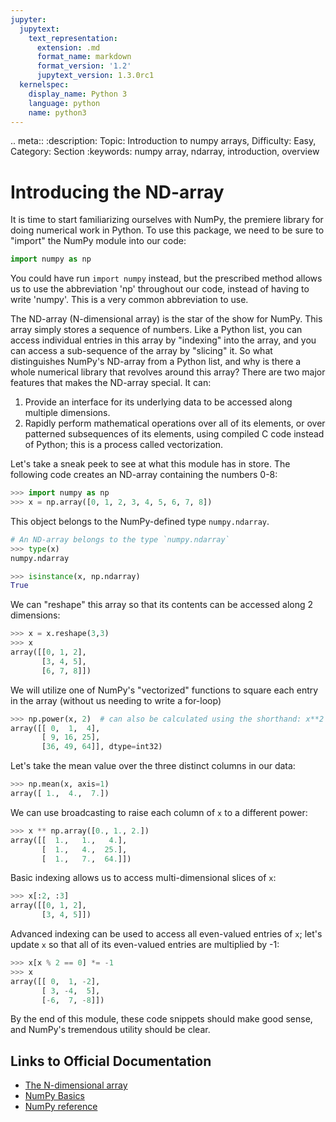 ```yaml
---
jupyter:
  jupytext:
    text_representation:
      extension: .md
      format_name: markdown
      format_version: '1.2'
      jupytext_version: 1.3.0rc1
  kernelspec:
    display_name: Python 3
    language: python
    name: python3
---
```


<!-- #raw raw_mimetype="text/restructuredtext" -->
.. meta::
   :description: Topic: Introduction to numpy arrays, Difficulty: Easy, Category: Section
   :keywords: numpy array, ndarray, introduction, overview
<!-- #endraw -->

<!-- #region -->
# Introducing the ND-array
It is time to start familiarizing ourselves with NumPy, the premiere library for doing numerical work in Python. To use this package, we need to be sure to "import" the NumPy module into our code:

```python
import numpy as np
```

You could have run `import numpy` instead, but the prescribed method allows us to use the abbreviation 'np' throughout our code, instead of having to write 'numpy'. This is a very common  abbreviation to use.

The ND-array (N-dimensional array) is the star of the show for NumPy. This array simply stores a sequence of numbers. Like a Python list, you can access individual entries in this array by "indexing" into the array, and you can access a sub-sequence of the array by "slicing" it. So what distinguishes NumPy's ND-array from a Python list, and why is there a whole numerical library that revolves around this array? There are two major features that makes the ND-array special. It can:

 1. Provide an interface for its underlying data to be accessed along multiple dimensions.
 2. Rapidly perform mathematical operations over all of its elements, or over patterned subsequences of its elements, using compiled C code instead of Python; this is a process called vectorization.
 
Let's take a sneak peek to see at what this module has in store. The following code creates an ND-array containing the numbers 0-8:

```python
>>> import numpy as np
>>> x = np.array([0, 1, 2, 3, 4, 5, 6, 7, 8])
```

This object belongs to the NumPy-defined type `numpy.ndarray`.

```python
# An ND-array belongs to the type `numpy.ndarray`
>>> type(x)
numpy.ndarray

>>> isinstance(x, np.ndarray)
True
```
<!-- #endregion -->

<!-- #region -->
We can "reshape" this array so that its contents can be accessed along 2 dimensions:
```python
>>> x = x.reshape(3,3)
>>> x
array([[0, 1, 2],
       [3, 4, 5],
       [6, 7, 8]])
```

We will utilize one of NumPy's "vectorized" functions to square each entry in the array (without us needing to write a for-loop) 
```python
>>> np.power(x, 2)  # can also be calculated using the shorthand: x**2
array([[ 0,  1,  4],
       [ 9, 16, 25],
       [36, 49, 64]], dtype=int32)
```

Let's take the mean value over the three distinct columns in our data:
```python
>>> np.mean(x, axis=1)
array([ 1.,  4.,  7.])
```

We can use broadcasting to raise each column of `x` to a different power:
```python
>>> x ** np.array([0., 1., 2.])
array([[  1.,   1.,   4.],
       [  1.,   4.,  25.],
       [  1.,   7.,  64.]])
```

Basic indexing allows us to access multi-dimensional slices of `x`:
```python
>>> x[:2, :3]
array([[0, 1, 2],
       [3, 4, 5]])
```

Advanced indexing can be used to access all even-valued entries of `x`; let's update `x` so that all of its even-valued entries are multiplied by -1:

```python
>>> x[x % 2 == 0] *= -1
>>> x
array([[ 0,  1, -2],
       [ 3, -4,  5],
       [-6,  7, -8]])
```

By the end of this module, these code snippets should make good sense, and NumPy's tremendous utility should be clear.
<!-- #endregion -->

## Links to Official Documentation

- [The N-dimensional array](https://docs.scipy.org/doc/numpy/reference/arrays.ndarray.html)
- [NumPy Basics](https://docs.scipy.org/doc/numpy/user/basics.html#numpy-basics)
- [NumPy reference](https://docs.scipy.org/doc/numpy/reference/index.html)
